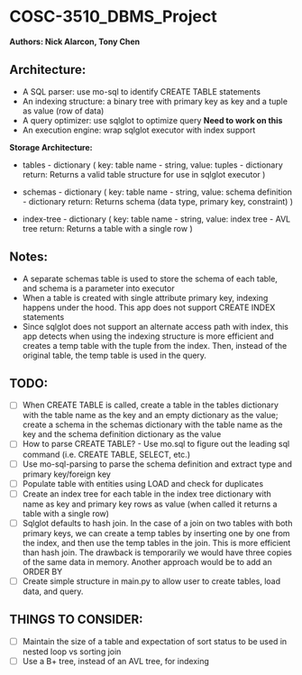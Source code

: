 # COSC-3510_DBMS_Project

**Authors: Nick Alarcon, Tony Chen**

## Architecture:

- A SQL parser: use mo-sql to identify CREATE TABLE statements
- An indexing structure: a binary tree with primary key as key and a tuple as value (row of data)
- A query optimizer: use sqlglot to optimize query **Need to work on this**
- An execution engine: wrap sqlglot executor with index support

**Storage Architecture:**

- tables - dictionary (
  key: table name - string, value: tuples - dictionary
  return: Returns a valid table structure for use in sqlglot executor
  )

- schemas - dictionary (
  key: table name - string, value: schema definition - dictionary
  return: Returns schema (data type, primary key, constraint)
  )

- index-tree - dictionary (
  key: table name - string, value: index tree - AVL tree
  return: Returns a table with a single row 
  ) 

## Notes:

- A separate schemas table is used to store the schema of each table, and schema is a parameter into executor
- When a table is created with single attribute primary key, indexing happens under the hood.
  This app does not support CREATE INDEX statements
- Since sqlglot does not support an alternate access path with index, this app detects when
  using the indexing structure is more efficient and creates a temp table with the tuple from the index. Then, instead of the original table, the temp table is used in the query.

## TODO:

- [ ] When CREATE TABLE is called, create a table in the tables dictionary with the table name as the key and an empty dictionary as the value; create a schema in the schemas dictionary with the table name as the key and the schema definition dictionary as the value
- [ ] How to parse CREATE TABLE? - Use mo.sql to figure out the leading sql command (i.e. CREATE TABLE, SELECT, etc.)
- [ ] Use mo-sql-parsing to parse the schema definition and extract type and primary key/foreign key
- [ ] Populate table with entities using LOAD and check for duplicates
- [ ] Create an index tree for each table in the index tree dictionary with name as key and primary key rows as value (when called it returns a table with a single row)
- [ ] Sqlglot defaults to hash join. In the case of a join on two tables with both primary keys, we can create a temp tables by inserting one by one from the index, and then use the temp tables in the join. This is more efficient than hash join. The drawback is temporarily we would have three copies of the same data in memory. Another approach would be to add an ORDER BY
- [ ] Create simple structure in main.py to allow user to create tables, load data, and query.

## THINGS TO CONSIDER:
- [ ] Maintain the size of a table and expectation of sort status to be used in nested loop vs sorting join
- [ ] Use a B+ tree, instead of an AVL tree, for indexing
